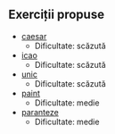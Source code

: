 Exerciții propuse
-----------------

- [caesar](caesar)
	- Dificultate: scăzută
- [icao](icao)
	- Dificultate: scăzută
- [unic](unic)
	- Dificultate: scăzută
- [paint](paint)
	- Dificultate: medie
- [paranteze](paranteze)
	- Dificultate: medie
